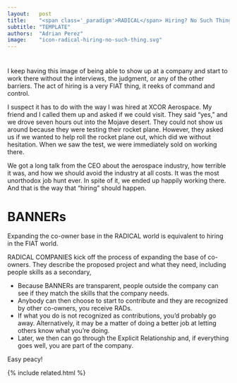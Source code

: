 ```yaml
---
layout:   post
title:    "<span class='_paradigm'>RADICAL</span> Hiring? No Such Thing!"
subtitle: "TEMPLATE"
authors:  "Adrian Perez"
image:    "icon-radical-hiring-no-such-thing.svg"
---
```


<div style="display:none;">
 <p>I keep having this image of being able to show up at a company and start to work there without the interviews, the judgment, or any of the other barriers.</p>
</div>

<h1></h1>
 <p>I keep having this image of being able to show up at a company and start to work there without the interviews, the judgment, or any of the other barriers. The act of hiring is a very <span class="_paradigm">FIAT</span> thing, it reeks of command and control.</p>
 <p>I suspect it has to do with the way I was hired at XCOR Aerospace. My friend and I called them up and asked if we could visit. They said “yes,” and we drove seven hours out into the Mojave desert. They could not show us around because they were testing their rocket plane. However, they asked us if we wanted to help roll the rocket plane out, which did we without hesitation. When we saw the test, we were immediately sold on working there.</p>
 <p>We got a long talk from the CEO about the aerospace industry, how terrible it was, and how we should avoid the industry at all costs. It was the most unorthodox job hunt ever. In spite of it, we ended up happily working there. And that is the way that “hiring” should happen.</p>

<h1><span class="_paradigm">BANNER</span>s</h1>
 <p>Expanding the co-owner base in the <span class="_paradigm">RADICAL</span> world is equivalent to hiring in the <span class="_paradigm">FIAT</span> world.</p>
 <p><span class="_paradigm">RADICAL COMPANIES</span> kick off the process of expanding the base of co-owners. They describe the proposed project and what they need, including people skills as a secondary,</p>
  <ul>
   <li>Because <span class="_paradigm">BANNER</span>s are transparent, people outside the company can see if they match the skills that the company needs.</li>
   <li>Anybody can then choose to start to contribute and they are recognized by other co-owners, you receive <span class="_paradigm">RAD</span>s.</li>
   <li>If what you do is not recognized as contributions, you’d probably go away. Alternatively, it may be a matter of doing a better job at letting others know what you’re doing.</li>
   <li>Later, we then can go through the Explicit Relationship and, if everything goes well, you are part of the company.</li>
  </ul>
 <p>Easy peacy!</p>

{% include related.html %}